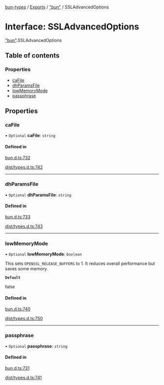 [bun-types](https://github.com/oven-sh/bun-types/blob/master/api-docs/README.md) / [Exports](https://github.com/oven-sh/bun-types/blob/master/api-docs/modules.md) / ["bun"](https://github.com/oven-sh/bun-types/blob/master/api-docs/modules/bun_.md) / SSLAdvancedOptions

# Interface: SSLAdvancedOptions

["bun"](https://github.com/oven-sh/bun-types/blob/master/api-docs/modules/bun_.md).SSLAdvancedOptions

## Table of contents

### Properties

- [caFile](https://github.com/oven-sh/bun-types/blob/master/api-docs/interfaces/bun_.SSLAdvancedOptions.md#cafile)
- [dhParamsFile](https://github.com/oven-sh/bun-types/blob/master/api-docs/interfaces/bun_.SSLAdvancedOptions.md#dhparamsfile)
- [lowMemoryMode](https://github.com/oven-sh/bun-types/blob/master/api-docs/interfaces/bun_.SSLAdvancedOptions.md#lowmemorymode)
- [passphrase](https://github.com/oven-sh/bun-types/blob/master/api-docs/interfaces/bun_.SSLAdvancedOptions.md#passphrase)

## Properties

### caFile

• `Optional` **caFile**: `string`

#### Defined in

[bun.d.ts:732](https://github.com/valgaze/bun-types/blob/6f8dbf8/bun.d.ts#L732)

[dist/types.d.ts:742](https://github.com/valgaze/bun-types/blob/6f8dbf8/dist/types.d.ts#L742)

___

### dhParamsFile

• `Optional` **dhParamsFile**: `string`

#### Defined in

[bun.d.ts:733](https://github.com/valgaze/bun-types/blob/6f8dbf8/bun.d.ts#L733)

[dist/types.d.ts:743](https://github.com/valgaze/bun-types/blob/6f8dbf8/dist/types.d.ts#L743)

___

### lowMemoryMode

• `Optional` **lowMemoryMode**: `boolean`

This sets `OPENSSL_RELEASE_BUFFERS` to 1.
It reduces overall performance but saves some memory.

**`Default`**

false

#### Defined in

[bun.d.ts:740](https://github.com/valgaze/bun-types/blob/6f8dbf8/bun.d.ts#L740)

[dist/types.d.ts:750](https://github.com/valgaze/bun-types/blob/6f8dbf8/dist/types.d.ts#L750)

___

### passphrase

• `Optional` **passphrase**: `string`

#### Defined in

[bun.d.ts:731](https://github.com/valgaze/bun-types/blob/6f8dbf8/bun.d.ts#L731)

[dist/types.d.ts:741](https://github.com/valgaze/bun-types/blob/6f8dbf8/dist/types.d.ts#L741)
